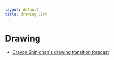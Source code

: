 ```yaml
---
layout: default
title: drawing list
---
```


# Drawing
- [Crayon Shin-chan's drawing transition forecast](/posts/10.html)